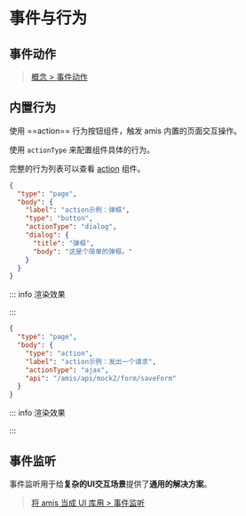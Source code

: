 # 事件与行为

## 事件动作

> [概念 > 事件动作](https://aisuda.bce.baidu.com/amis/zh-CN/docs/concepts/event-action)

## 内置行为

使用 ==action== 行为按钮组件，触发 amis 内置的页面交互操作。

使用 `actionType` 来配置组件具体的行为。

完整的行为列表可以查看 [action](https://aisuda.bce.baidu.com/amis/zh-CN/components/action) 组件。

```json
{
  "type": "page",
  "body": {
    "label": "action示例：弹框",
    "type": "button",
    "actionType": "dialog",
    "dialog": {
      "title": "弹框",
      "body": "这是个简单的弹框。"
    }
  }
}
```

::: info 渲染效果
<div id="dialog">
  <slot></slot>
</div>
:::

```json
{
  "type": "page",
  "body": {
    "type": "action",
    "label": "action示例：发出一个请求",
    "actionType": "ajax",
    "api": "/amis/api/mock2/form/saveForm"
  }
}
```

::: info 渲染效果
<div id="ajax">
  <slot></slot>
</div>
:::

## 事件监听

事件监听用于给**复杂的UI交互场景**提供了**通用的解决方案**。

> [将 amis 当成 UI 库用 > 事件监听](https://aisuda.bce.baidu.com/amis/zh-CN/docs/extend/ui-library)


<script lang="ts" setup>
/* 根据 amis config 渲染组件 */
const dialog = {
  "type": "page",
  "body": {
    "label": "action示例：弹框",
    "type": "button",
    "actionType": "dialog",
    "dialog": {
      "title": "弹框",
      "body": "这是个简单的弹框。"
    }
  }
}
const ajax = {
  "type": "page",
  "body": {
    "type": "action",
    "label": "action示例：发出一个请求",
    "actionType": "ajax",
    "api": "/mock/amis/form/save.json"
  }
}

// 仅在浏览器端执行（跳过SSR）
if (!import.meta.env.SSR) {
  setTimeout(() => {
    var amis = amisRequire('amis/embed');
    amis.embed('#dialog', dialog);
    amis.embed('#ajax', ajax);
  }, 1000)
}
</script>
